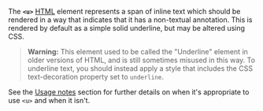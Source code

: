 The **`<u>`** [HTML](https://developer.mozilla.org/en-US/docs/Web/HTML) element represents a span of inline text which should be rendered in a way that indicates that it has a non-textual annotation. This is rendered by default as a simple solid underline, but may be altered using CSS.

> **Warning:** This element used to be called the "Underline" element in older versions of HTML, and is still sometimes misused in this way. To underline text, you should instead apply a style that includes the CSS text-decoration property set to `underline`.

See the [Usage notes](#usage_notes) section for further details on when it's appropriate to use `<u>` and when it isn't.
